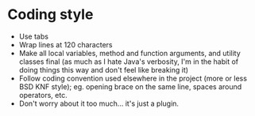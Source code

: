 # Coding style

 - Use tabs
 - Wrap lines at 120 characters
 - Make all local variables, method and function arguments, and utility classes
		 final (as much as I hate Java's verbosity, I'm in the habit of doing
		 things this way and don't feel like breaking it)
 - Follow coding convention used elsewhere in the project (more or less BSD KNF
		 style); eg. opening brace on the same line, spaces around operators, etc.
 - Don't worry about it too much… it's just a plugin.
